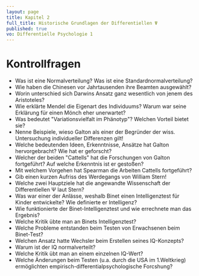 ```yaml
---
layout: page
title: Kapitel 2
full_title: Historische Grundlagen der Differentiellen Ψ
published: true
vo: Differentielle Psychologie 1
---
```


# Kontrollfragen

* Was ist eine Normalverteilung? Was ist eine Standardnormalverteilung?
* Wie haben die Chinesen vor Jahrtausenden ihre Beamten ausgewählt?
* Worin unterschied sich Darwins Ansatz ganz wesentlich von jenem des Aristoteles?
* Wie erklärte Mendel die Eigenart des Individuums? Warum war seine Erklärung für einen Mönch eher unerwartet?
* Was bedeutet "Variationsvielfalt im Phänotyp"? Welchen Vorteil bietet sie?
* Nenne Beispiele, wieso Galton als einer der Begründer der wiss. Untersuchung individueller Differenzen gilt!
* Welche bedeutenden Ideen, Erkenntnisse, Ansätze hat Galton hervorgebracht? Wie hat er geforscht?
* Welcher der beiden "Cattells" hat die Forschungen von Galton fortgeführt? Auf welche Erkenntnis ist er gestoßen?
* Mit welchem Vorgehen hat Spearman die Arbeiten Cattells fortgeführt?
* Gib einen kurzen Aufriss des Werdegangs von William Stern!
* Welche zwei Hauptziele hat die angewandte Wissenschaft der Differentiellen Ψ laut Stern?
* Was war einer der Anlässe, weshalb Binet einen Intelligenztest für Kinder entwickelte? Wie definierte er Intelligenz?
* Wie funktionierte der Binet-Intelligenztest und wie errechnete man das Ergebnis?
* Welche Kritik übte man an Binets Intelligenztest?
* Welche Probleme entstanden beim Testen von Erwachsenen beim Binet-Test?
* Welchen Ansatz hatte Wechsler beim Erstellen seines IQ-Konzepts?
* Warum ist der IQ normalverteilt?
* Welche Kritik übt man an einem einzelnen IQ-Wert?
* Welche Änderungen beim Testen (u.a. durch die USA im 1.Weltkrieg) ermöglichten empirisch-differentialpsychologische Forcshung?
